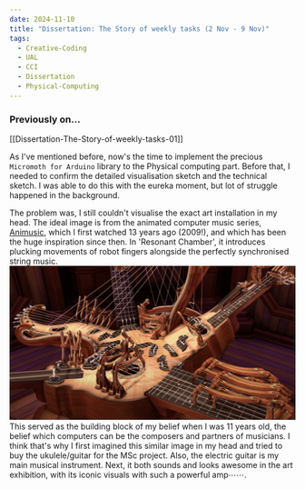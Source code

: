 ```yaml
---
date: 2024-11-10
title: "Dissertation: The Story of weekly tasks (2 Nov - 9 Nov)"
tags:
  - Creative-Coding
  - UAL
  - CCI
  - Dissertation
  - Physical-Computing
---
```

### Previously on...
[[Dissertation-The-Story-of-weekly-tasks-01]]

As I've mentioned before, now's the time to implement the precious `Micromoth for Arduino` library to the Physical computing part. Before that, I needed to confirm the detailed visualisation sketch and the technical sketch. I was able to do this with the eureka moment, but lot of struggle happened in the background.

The problem was, I still couldn't visualise the exact art installation in my head. The ideal image is from the animated computer music series, [Animusic](https://youtube.com/playlist?list=PL11rcBnKdlyPd--MRTJOMn__12IZ7S2So&si=d4g4a3h25SV3akei), which I first watched 13 years ago (2009!), and which has been the huge inspiration since then. In 'Resonant Chamber', it introduces plucking movements of robot fingers alongside the perfectly synchronised string music. 
![Resonant Chamber](https://github.com/artreadcode/artreadcode.github.io/blob/main/assets/images/2024/resonant%20chamber.png?raw=true)
This served as the building block of my belief when I was 11 years old, the belief which computers can be the composers and partners of musicians. I think that's why I first imagined this similar image in my head and tried to buy the ukulele/guitar for the MSc project. Also, the electric guitar is my main musical instrument. Next, it both sounds and looks awesome in the art exhibition, with its iconic visuals with such a powerful amp⋯⋯. 



